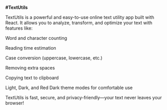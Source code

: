 **#TextUtils**

TextUtils is a powerful and easy-to-use online text utility app built with React. It allows you to analyze, transform, and optimize your text with features like:

Word and character counting

Reading time estimation

Case conversion (uppercase, lowercase, etc.)

Removing extra spaces

Copying text to clipboard

Light, Dark, and Red Dark theme modes for comfortable use

TextUtils is fast, secure, and privacy-friendly—your text never leaves your browser!
